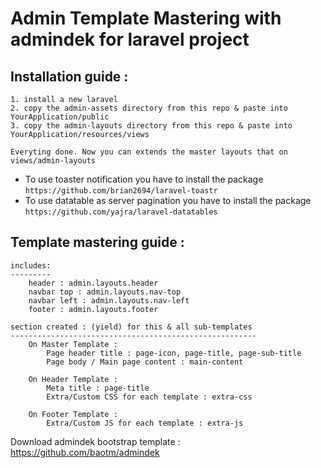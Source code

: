 # Admin Template Mastering with admindek for laravel project

## Installation guide : 
    1. install a new laravel 
    2. copy the admin-assets directory from this repo & paste into YourApplication/public
    3. copy the admin-layouts directory from this repo & paste into YourApplication/resources/views

    Everyting done. Now you can extends the master layouts that on views/admin-layouts

 * To use toaster notification you have to install the package ` https://github.com/brian2694/laravel-toastr `
 * To use datatable as server pagination you have to install the package ` https://github.com/yajra/laravel-datatables `

## Template mastering guide :
    includes:
    ---------
        header : admin.layouts.header
        navbar top : admin.layouts.nav-top
        navbar left : admin.layouts.nav-left
        footer : admin.layouts.footer

    section created : (yield) for this & all sub-templates
    -------------------------------------------------------
        On Master Template : 
            Page header title : page-icon, page-title, page-sub-title
            Page body / Main page content : main-content

        On Header Template : 
            Meta title : page-title
            Extra/Custom CSS for each template : extra-css
        
        On Footer Template :
            Extra/Custom JS for each template : extra-js

Download admindek bootstrap template : https://github.com/baotm/admindek
